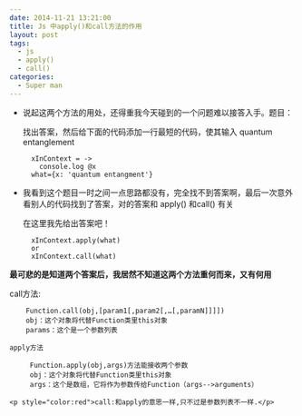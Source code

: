 ```yaml
---
date: 2014-11-21 13:21:00
title: Js 中apply()和call方法的作用
layout: post
tags:
  - js
  - apply()
  - call()
categories:
  - Super man
---
```



+ 说起这两个方法的用处，还得重我今天碰到的一个问题难以接答入手。题目：
  
  找出答案，然后给下面的代码添加一行最短的代码，使其输入 quantum entanglement
    
        xInContext = ->
          console.log @x
        what={x: 'quantum entangment'}
+ 我看到这个题目一时之间一点思路都没有，完全找不到答案啊，最后一次意外看别人的代码找到了答案，对的答案和 apply() 和call() 有关
  
    在这里我先给出答案吧！

        xInContext.apply(what)
        or
        xInContext.call(what)
<b>最可悲的是知道两个答案后，我居然不知道这两个方法重何而来，又有何用</b>
 
   call方法:
       
        Function.call(obj,[param1[,param2[,…[,paramN]]]])
        obj：这个对象将代替Function类里this对象
        params：这个是一个参数列表
        
    apply方法
       
         Function.apply(obj,args)方法能接收两个参数
         obj：这个对象将代替Function类里this对象
         args：这个是数组，它将作为参数传给Function（args-->arguments）
    
    <p style="color:red">call:和apply的意思一样,只不过是参数列表不一样.</p>
    
    
